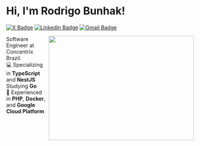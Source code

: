 <h1 align="left">Hi, I'm Rodrigo Bunhak!</h1>

[![X Badge](https://img.shields.io/badge/@rodrigobunhak-1f5aad?style=flat-square&logo=X&logoColor=white&link=https://x.com/RodrigoBunhak)](https://x.com/RodrigoBunhak)
[![Linkedin Badge](https://img.shields.io/badge/-Rodrigo%20Bunhak-1f5aad?style=flat-square&logo=Linkedin&logoColor=white&link=https://www.linkedin.com/in/rodrigo-bunhak/)](https://www.linkedin.com/in/rodrigo-bunhak/) 
[![Gmail Badge](https://img.shields.io/badge/-rodrigo.bunhak@gmail.com-1f5aad?style=flat-square&logo=Gmail&logoColor=white&link=mailto:rodrigo.bunhak@gmail.com)](mailto:rodrigo.bunhak@gmail.com)



<img align="right" width="390em" height="280em" src="https://user-images.githubusercontent.com/61331457/152841187-544b88c6-9a84-426c-b583-54e5d9f4b5de.svg" />


Software Engineer at Concentrix Brazil. </br>
💻 Specializing in **TypeScript** and **NestJS** </br>
Studying **Go** </br>
🔧 Experienced in **PHP**, **Docker**, and **Google Cloud Platform** </br>
